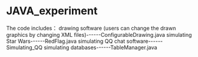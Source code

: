 # JAVA_experiment
The code includes： 
drawing software (users can change the drawn graphics by changing XML files)------ConfigurableDrawing.java
simulating Star Wars------RedFlag.java
simulating QQ chat software------Simulating_QQ
simulating databases------TableManager.java
